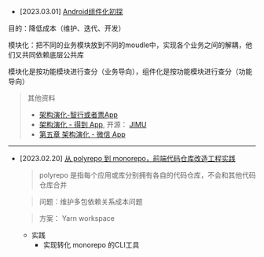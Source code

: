 
- [2023.03.01] [Android组件化初探](https://www.jiangguo.net/c/0pg/dd2.html)

目的：降低成本（维护、迭代、开发）

模块化：把不同的业务模块放到不同的moudle中，实现各个业务之间的解耦，他们又共同依赖底层公共库

模块化是按功能模块进行查分（业务导向），组件化是按功能模块进行查分（功能导向）

> 其他资料
>  - [架构演化-智行或者票App](https://www.jiangguo.net/c/0pg/54e.html)
>  - [架构演化 - 得到 App](https://www.jiangguo.net/c/0pg/g0z.html), 开源： [JIMU](https://github.com/mqzhangw/JIMU)
>  - [第五章 架构演化 - 微信 App](https://www.jiangguo.net/c/0pg/mog.html)

---


- [2023.02.20] [从 polyrepo 到 monorepo，前端代码仓库改造工程实践](https://mp.weixin.qq.com/s/9KOr5-C5cidp0te1IEg6vg)
  >  polyrepo 是指每个应用或库分别拥有各自的代码仓库，不会和其他代码仓库合并
  
  > 问题：维护多包依赖关系成本问题

  > 方案： Yarn workspace

  - 实践
    - 实现转化 monorepo 的CLI工具

